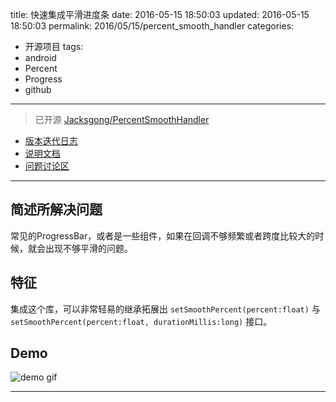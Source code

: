 title: 快速集成平滑进度条
date: 2016-05-15 18:50:03
updated: 2016-05-15 18:50:03
permalink: 2016/05/15/percent_smooth_handler
categories:
- 开源项目
tags:
- android
- Percent
- Progress
- github

---

> 已开源 [Jacksgong/PercentSmoothHandler](https://github.com/Jacksgong/PercentSmoothHandler)

- [版本迭代日志](https://github.com/Jacksgong/PercentSmoothHandler/blob/master/CHANGELOG.md)
- [说明文档](https://github.com/Jacksgong/PercentSmoothHandler/blob/master/README.md)
- [问题讨论区](https://github.com/Jacksgong/PercentSmoothHandler/issues)

<!-- more -->

---

## 简述所解决问题

常见的ProgressBar，或者是一些组件，如果在回调不够频繁或者跨度比较大的时候，就会出现不够平滑的问题。

## 特征

集成这个库，可以非常轻易的继承拓展出 `setSmoothPercent(percent:float)` 与 `setSmoothPercent(percent:float, durationMillis:long)` 接口。

## Demo

![demo gif](/img/percent_smooth.gif)

---
